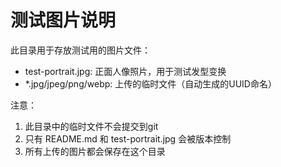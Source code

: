 # 测试图片说明

此目录用于存放测试用的图片文件：

- test-portrait.jpg: 正面人像照片，用于测试发型变换
- *.jpg/jpeg/png/webp: 上传的临时文件（自动生成的UUID命名）

注意：
1. 此目录中的临时文件不会提交到git
2. 只有 README.md 和 test-portrait.jpg 会被版本控制
3. 所有上传的图片都会保存在这个目录 